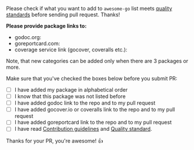 Please check if what you want to add to `awesome-go` list meets [quality standards](https://github.com/avelino/awesome-go/blob/master/CONTRIBUTING.md#quality-standard) before sending pull request. Thanks!

**Please provide package links to:**
- godoc.org: 
- goreportcard.com: 
- coverage service link (gocover, coveralls etc.): 


Note, that new categories can be added only when there are 3 packages or more.

Make sure that you've checked the boxes below before you submit PR:
- [ ] I have added my package in alphabetical order
- [ ] I know that this package was not listed before
- [ ] I have added godoc link to the repo and to my pull request
- [ ] I have added gocover.io or coveralls link to the repo and to my pull request
- [ ] I have added goreportcard link to the repo and to my pull request
- [ ] I have read [Contribution guidelines](https://github.com/avelino/awesome-go/blob/master/CONTRIBUTING.md#contribution-guidelines) and [Quality standard](https://github.com/avelino/awesome-go/blob/master/CONTRIBUTING.md#quality-standard).

Thanks for your PR, you're awesome! :+1:
